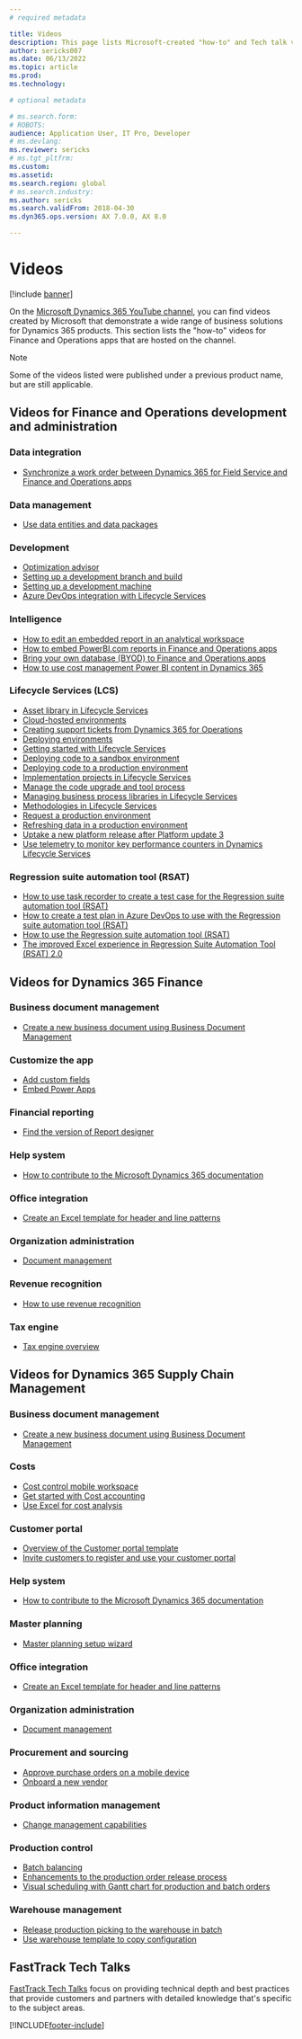 ```yaml
---
# required metadata

title: Videos
description: This page lists Microsoft-created "how-to" and Tech talk videos relating to Finance and Operations apps that are available on YouTube and other sites.
author: sericks007
ms.date: 06/13/2022
ms.topic: article
ms.prod: 
ms.technology: 

# optional metadata

# ms.search.form: 
# ROBOTS: 
audience: Application User, IT Pro, Developer
# ms.devlang: 
ms.reviewer: sericks
# ms.tgt_pltfrm: 
ms.custom: 
ms.assetid: 
ms.search.region: global
# ms.search.industry: 
ms.author: sericks
ms.search.validFrom: 2018-04-30
ms.dyn365.ops.version: AX 7.0.0, AX 8.0

---
```


# Videos 

[!include [banner](../includes/banner.md)]

On the [Microsoft Dynamics 365 YouTube channel](https://www.youtube.com/channel/UCJGCg4rB3QSs8y_1FquelBQ), you can find videos created by Microsoft that demonstrate a wide range of business solutions for Dynamics 365 products. This section lists the "how-to" videos for Finance and Operations apps that are hosted on the channel.

> [!Note]
> Some of the videos listed were published under a previous product name, but are still applicable.

## Videos for Finance and Operations development and administration

### Data integration

- [Synchronize a work order between Dynamics 365 for Field Service and Finance and Operations apps](https://www.youtube.com/watch?v=46ylO7raZAo&feature=youtu.be)

### Data management

- [Use data entities and data packages](https://www.youtube.com/watch?v=UCyzbA41j8g&feature=youtu.be)

### Development

- [Optimization advisor](https://www.youtube.com/watch?v=MRsAzgFCUSQ&t=4s)
- [Setting up a development branch and build](https://www.youtube.com/watch?v=qXLd-NMx9OY)
- [Setting up a development machine](https://www.youtube.com/watch?v=cqp9MetfiyM)
- [Azure DevOps integration with Lifecycle Services](https://www.youtube.com/watch?v=0QyyyUp1zHQ&t=1s)

### Intelligence

- [How to edit an embedded report in an analytical workspace](https://youtu.be/_8WlwmSggcQ)
- [How to embed PowerBI.com reports in Finance and Operations apps](https://youtu.be/gGWuNJDoi-M)
- [Bring your own database (BYOD) to Finance and Operations apps](https://www.youtube.com/watch?v=-MaxtBJu2_o&feature=youtu.be)
- [How to use cost management Power BI content in Dynamics 365](https://www.youtube.com/watch?v=5jWHnM_C7WM&feature=youtu.be)

### Lifecycle Services (LCS)

- [Asset library in Lifecycle Services](https://www.youtube.com/watch?v=z-2xMRa1nOs)
- [Cloud-hosted environments](https://www.youtube.com/watch?v=igjVt1lbyLQ&t=17s)
- [Creating support tickets from Dynamics 365 for Operations](https://www.youtube.com/watch?v=avENUYBTBlA&t=2s)
- [Deploying environments](https://www.youtube.com/watch?v=FUROjGuhQEA&t=68s)
- [Getting started with Lifecycle Services](https://www.youtube.com/watch?v=qLBjKAPaqN4&t=24s)
- [Deploying code to a sandbox environment](https://www.youtube.com/watch?v=5azLeOO078k)
- [Deploying code to a production environment](https://www.youtube.com/watch?v=ogXo-saZkmE&t=2s)
- [Implementation projects in Lifecycle Services](https://www.youtube.com/watch?v=V1vVOgcTuw4&t=18s)
- [Manage the code upgrade and tool process](https://www.youtube.com/watch?v=M-AtR6ocYM8&feature=youtu.be)
- [Managing business process libraries in Lifecycle Services](https://www.youtube.com/watch?v=S5msxj-2-x0)
- [Methodologies in Lifecycle Services](https://www.youtube.com/watch?v=YRMJ15DvgZ8)
- [Request a production environment](https://www.youtube.com/watch?v=5j1GapLr3MY&feature=youtu.be)
- [Refreshing data in a production environment](https://www.youtube.com/watch?v=VCd5SgkYPTw)
- [Uptake a new platform release after Platform update 3](https://www.youtube.com/watch?v=nkiKP2Au6OQ&feature=youtu.be)
- [Use telemetry to monitor key performance counters in Dynamics Lifecycle Services](https://www.youtube.com/watch?v=18u6SC8GeFY&feature=youtu.be)

### Regression suite automation tool (RSAT)

- [How to use task recorder to create a test case for the Regression suite automation tool (RSAT)](https://youtu.be/bBr4BXAxTNI)
- [How to create a test plan in Azure DevOps to use with the Regression suite automation tool (RSAT)](https://youtu.be/3jIuBleAnQk) 
- [How to use the Regression suite automation tool (RSAT)](https://youtu.be/uhN9JItzGAk)
- [The improved Excel experience in Regression Suite Automation Tool (RSAT) 2.0](https://youtu.be/fcEkSIVQ1Bg)


## Videos for Dynamics 365 Finance

### Business document management
- [Create a new business document using Business Document Management](https://www.youtube.com/watch?v=gAIYl-mM_pw)

### Customize the app
- [Add custom fields](https://www.youtube.com/watch?v=gWSGZI9Vtnc)
- [Embed Power Apps](https://www.youtube.com/watch?v=x3qyA1bH-NY)

### Financial reporting
- [Find the version of Report designer](https://www.youtube.com/embed/icfA5Q3kp4w)

### Help system

- [How to contribute to the Microsoft Dynamics 365 documentation](https://youtu.be/m5djioozRbg)

### Office integration

- [Create an Excel template for header and line patterns](https://www.youtube.com/watch?v=RTicLb-6dbI&feature=youtu.be)

### Organization administration

- [Document management](https://www.youtube.com/watch?v=p4rl1CkiLN4&feature=youtu.be)

### Revenue recognition
- [How to use revenue recognition](https://youtu.be/v3amIsiqvoo)

### Tax engine

- [Tax engine overview](https://www.youtube.com/watch?v=jAFpEBOtNWI&feature=youtu.be)


## Videos for Dynamics 365 Supply Chain Management

### Business document management
- [Create a new business document using Business Document Management](https://www.youtube.com/watch?v=gAIYl-mM_pw)

### Costs
- [Cost control mobile workspace](https://youtu.be/imsuTg8rUVk)
- [Get started with Cost accounting](https://youtu.be/1pUDtJQZ8FU)
- [Use Excel for cost analysis](https://youtu.be/-HKHYdClvx8)

### Customer portal
- [Overview of the Customer portal template](https://youtu.be/nPrqoLuHfV8)
- [Invite customers to register and use your customer portal](https://youtu.be/drGUYHX9QIQ)

### Help system

- [How to contribute to the Microsoft Dynamics 365 documentation](https://youtu.be/m5djioozRbg)

### Master planning
- [Master planning setup wizard](https://youtu.be/c-e6n-8rZb4)

### Office integration

- [Create an Excel template for header and line patterns](https://www.youtube.com/watch?v=RTicLb-6dbI&feature=youtu.be)

### Organization administration

- [Document management](https://www.youtube.com/watch?v=p4rl1CkiLN4&feature=youtu.be)

### Procurement and sourcing

- [Approve purchase orders on a mobile device](https://youtu.be/gZ-gOlJe7H8)
- [Onboard a new vendor](https://www.youtube.com/watch?v=0KUc3AGaTKk&feature=youtu.be)

### Product information management
- [Change management capabilities](https://youtu.be/N313FqvRuBc)

### Production control

- [Batch balancing](https://www.youtube.com/watch?v=4SNLWsU9KyI&feature=youtu.be)
- [Enhancements to the production order release process](https://www.youtube.com/watch?v=Rm3ojAz6Zu0&feature=youtu.be)
- [Visual scheduling with Gantt chart for production and batch orders](https://youtu.be/BtbuShkGj4I)


### Warehouse management

- [Release production picking to the warehouse in batch](https://youtu.be/8urAJn50dQ8)
- [Use warehouse template to copy configuration](https://www.youtube.com/watch?v=K2WIfFlqJYs&feature=youtu.be)

## FastTrack Tech Talks

[FastTrack Tech Talks](https://community.dynamics.com/365/b/techtalks?c=Finance%20and%20Operations) focus on providing technical depth and best practices that provide customers and partners with detailed knowledge that's specific to the subject areas.




[!INCLUDE[footer-include](../../../includes/footer-banner.md)]
